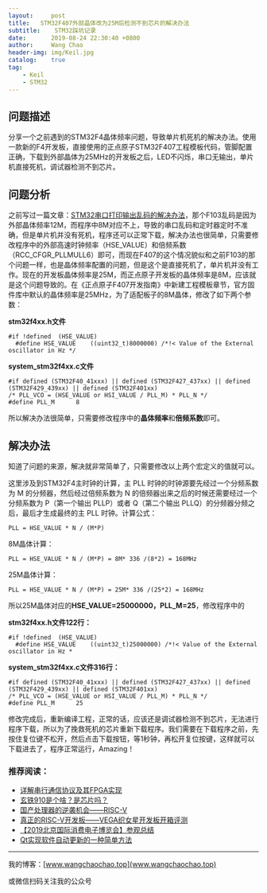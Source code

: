 ```yaml
---
layout:     post
title:   STM32F407外部晶体改为25M后检测不到芯片的解决办法
subtitle:	 STM32踩坑记录
date:       2019-08-24 22:30:40 +0800
author:     Wang Chao
header-img: img/Keil.jpg
catalog:    true
tag:
    - Keil
    - STM32
---
```


## 问题描述

分享一个之前遇到的STM32F4晶体频率问题，导致单片机死机的解决办法。使用一款新的F4开发板，直接使用的正点原子STM32F407工程模板代码，管脚配置正确，下载到外部晶体为25MHz的开发板之后，LED不闪烁，串口无输出，单片机直接死机，调试器检测不到芯片。

## 问题分析

之前写过一篇文章：[STM32串口打印输出乱码的解决办法](http://www.wangchaochao.top/2019/03/17/uFun-2/)，那个F103乱码是因为外部晶体频率12M，而程序中8M对应不上，导致的串口乱码和定时器定时不准确，但是单片机并没有死机，程序还可以正常下载，解决办法也很简单，只需要修改程序中的外部高速时钟频率（HSE_VALUE）和倍频系数（RCC_CFGR_PLLMULL6）即可，而现在F407的这个情况貌似和之前F103的那个问题一样，也是晶体频率配置的问题，但是这个是直接死机了，单片机并没有工作。现在的开发板晶体频率是25M，而正点原子开发板的晶体频率是8M，应该就是这个问题导致的。在《正点原子F407开发指南》中新建工程模板章节，官方固件库中默认的晶体频率是25MHz，为了适配板子的8M晶体，修改了如下两个参数：

**stm32f4xx.h文件**


    #if !defined  (HSE_VALUE) 
      #define HSE_VALUE    ((uint32_t)8000000) /*!< Value of the External oscillator in Hz */


**system_stm32f4xx.c文件**


    #if defined (STM32F40_41xxx) || defined (STM32F427_437xx) || defined (STM32F429_439xx) || defined (STM32F401xx)
    /* PLL_VCO = (HSE_VALUE or HSI_VALUE / PLL_M) * PLL_N */
    #define PLL_M      8


所以解决办法很简单，只需要修改程序中的**晶体频率**和**倍频系数**即可。

## 解决办法

知道了问题的来源，解决就非常简单了，只需要修改以上两个宏定义的值就可以。

这里涉及到STM32F4主时钟的计算，主 PLL 时钟的时钟源要先经过一个分频系数为 M 的分频器，然后经过倍频系数为 N 的倍频器出来之后的时候还需要经过一个分频系数为 P（第一个输出 PLLP）或者 Q（第二个输出 PLLQ）的分频器分频之后，最后才生成最终的主 PLL 时钟。计算公式：


    PLL = HSE_VALUE * N / (M*P) 


8M晶体计算：


    PLL = HSE_VALUE * N / (M*P) = 8M* 336 /(8*2) = 168MHz


25M晶体计算：


    PLL = HSE_VALUE * N / (M*P) = 25M* 336 /(25*2) = 168MHz


所以25M晶体对应的**HSE_VALUE=25000000，PLL_M=25**，修改程序中的

**stm32f4xx.h文件122行：**


    #if !defined  (HSE_VALUE) 
      #define HSE_VALUE    ((uint32_t)25000000) /*!< Value of the External oscillator in Hz *


**system_stm32f4xx.c文件316行：**


    #if defined (STM32F40_41xxx) || defined (STM32F427_437xx) || defined (STM32F429_439xx) || defined (STM32F401xx)
    /* PLL_VCO = (HSE_VALUE or HSI_VALUE / PLL_M) * PLL_N */
    #define PLL_M      25


修改完成后，重新编译工程，正常的话，应该还是调试器检测不到芯片，无法进行程序下载，所以为了挽救死机的芯片重新下载程序。我们需要在下载程序之前，先按住复位键不松开，然后点击下载按钮，等1秒钟，再松开复位按键，这样就可以下载进去了，程序正常运行，Amazing！

### 推荐阅读：

- [详解串行通信协议及其FPGA实现](http://www.wangchaochao.top/2019/08/23/UART-Simple/)
- [玄铁910是个啥？是芯片吗？](http://www.wangchaochao.top/2019/07/28/XuanTie-Core/)
- [国产处理器的逆袭机会——RISC-V](http://www.wangchaochao.top/2019/04/27/ESBF/)
- [真正的RISC-V开发板——VEGA织女星开发板开箱评测](http://www.wangchaochao.top/2019/06/22/VEGA-4/)
- [【2019北京国际消费电子博览会】参观总结](http://www.wangchaochao.top/2019/06/30/Beijing-CEE/)
- [Qt实现软件自动更新的一种简单方法](http://www.wangchaochao.top/2019/03/31/Qt-Update/)

--------

我的博客：[www.wangchaochao.top](www.wangchaochao.top)

或微信扫码关注我的公众号

